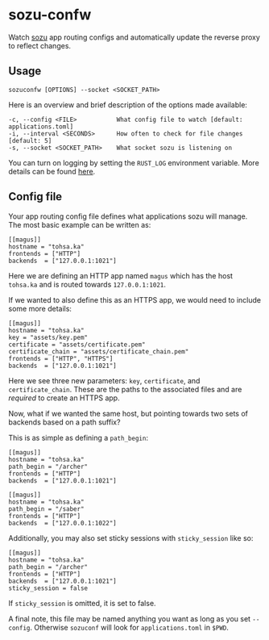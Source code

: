 # sozu-confw
Watch [sozu](https://github.com/sozu-proxy/sozu) app routing configs and automatically update the reverse proxy to reflect changes. 

## Usage
```
sozuconfw [OPTIONS] --socket <SOCKET_PATH>
```

Here is an overview and brief description of the options made available:
```
-c, --config <FILE>           What config file to watch [default: applications.toml]
-i, --interval <SECONDS>      How often to check for file changes [default: 5]
-s, --socket <SOCKET_PATH>    What socket sozu is listening on
```

You can turn on logging by setting the `RUST_LOG` environment variable. More details can be found [here](https://doc.rust-lang.org/log/env_logger/index.html#enabling-logging).

## Config file

Your app routing config file defines what applications sozu will manage. The most basic example can be written as:

```
[[magus]]
hostname = "tohsa.ka"
frontends = ["HTTP"]
backends  = ["127.0.0.1:1021"]
```

Here we are defining an HTTP app named `magus` which has the host `tohsa.ka` and is routed towards `127.0.0.1:1021`.

If we wanted to also define this as an HTTPS app, we would need to include some more details:

```
[[magus]]
hostname = "tohsa.ka"
key = "assets/key.pem"
certificate = "assets/certificate.pem"
certificate_chain = "assets/certificate_chain.pem"
frontends = ["HTTP", "HTTPS"]
backends  = ["127.0.0.1:1021"]
```

Here we see three new parameters: `key`, `certificate`, and `certificate_chain`. These are the paths to the associated files and are *required* to create an HTTPS app.

Now, what if we wanted the same host, but pointing towards two sets of backends based on a path suffix?

This is as simple as defining a `path_begin`:

```
[[magus]]
hostname = "tohsa.ka"
path_begin = "/archer"
frontends = ["HTTP"]
backends  = ["127.0.0.1:1021"]

[[magus]]
hostname = "tohsa.ka"
path_begin = "/saber"
frontends = ["HTTP"]
backends  = ["127.0.0.1:1022"]
```

Additionally, you may also set sticky sessions with `sticky_session` like so:

```
[[magus]]
hostname = "tohsa.ka"
path_begin = "/archer"
frontends = ["HTTP"]
backends  = ["127.0.0.1:1021"]
sticky_session = false
```

If `sticky_session` is omitted, it is set to false.

A final note, this file may be named anything you want as long as you set `--config`. Otherwise `sozuconf` will look for `applications.toml` in `$PWD`.